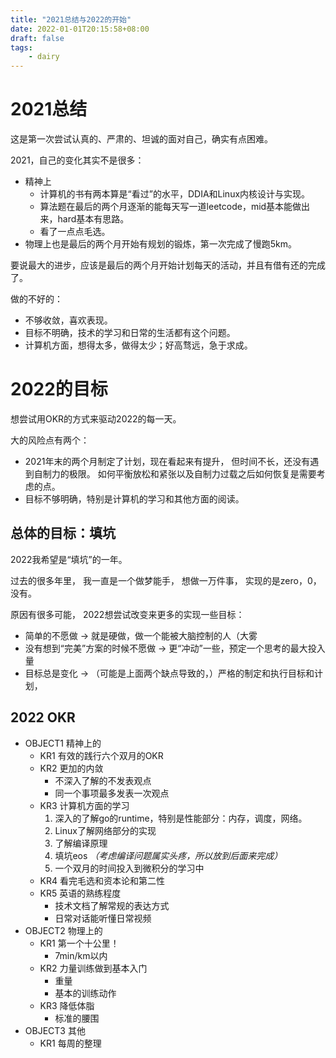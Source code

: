 ```yaml
---
title: "2021总结与2022的开始"
date: 2022-01-01T20:15:58+08:00
draft: false
tags:
    - dairy
---
```


# 2021总结

这是第一次尝试认真的、严肃的、坦诚的面对自己，确实有点困难。

2021，自己的变化其实不是很多：

- 精神上
    - 计算机的书有两本算是“看过”的水平，DDIA和Linux内核设计与实现。
    - 算法题在最后的两个月逐渐的能每天写一道leetcode，mid基本能做出来，hard基本有思路。
    - 看了一点点毛选。
- 物理上也是最后的两个月开始有规划的锻炼，第一次完成了慢跑5km。

要说最大的进步，应该是最后的两个月开始计划每天的活动，并且有借有还的完成了。

做的不好的：

- 不够收敛，喜欢表现。
- 目标不明确，技术的学习和日常的生活都有这个问题。
- 计算机方面，想得太多，做得太少；好高骛远，急于求成。

# 2022的目标

想尝试用OKR的方式来驱动2022的每一天。

大的风险点有两个：

- 2021年末的两个月制定了计划，现在看起来有提升，
但时间不长，还没有遇到自制力的极限。
如何平衡放松和紧张以及自制力过载之后如何恢复是需要考虑的点。
- 目标不够明确，特别是计算机的学习和其他方面的阅读。

## 总体的目标：填坑

2022我希望是“填坑”的一年。

过去的很多年里，
我一直是一个做梦能手，
想做一万件事，
实现的是zero，0，没有。

原因有很多可能，
2022想尝试改变来更多的实现一些目标：

- 简单的不愿做 -> 就是硬做，做一个能被大脑控制的人（大雾
- 没有想到“完美”方案的时候不愿做 -> 更“冲动”一些，预定一个思考的最大投入量
- 目标总是变化 -> （可能是上面两个缺点导致的，）严格的制定和执行目标和计划，

## 2022 OKR

- OBJECT1 精神上的
    - KR1 有效的践行六个双月的OKR
    - KR2 更加的内敛
        - 不深入了解的不发表观点
        - 同一个事项最多发表一次观点
    - KR3 计算机方面的学习
        1. 深入的了解go的runtime，特别是性能部分：内存，调度，网络。
        1. Linux了解网络部分的实现
        1. 了解编译原理
        1. 填坑eos *（考虑编译问题属实头疼，所以放到后面来完成）*
        1. 一个双月的时间投入到微积分的学习中
    - KR4 看完毛选和资本论和第二性
    - KR5 英语的熟练程度
        - 技术文档了解常规的表达方式
        - 日常对话能听懂日常视频
- OBJECT2 物理上的
    - KR1 第一个十公里！
        - 7min/km以内
    - KR2 力量训练做到基本入门
        - 重量
        - 基本的训练动作
    - KR3 降低体脂
        - 标准的腰围
- OBJECT3 其他
    - KR1 每周的整理
